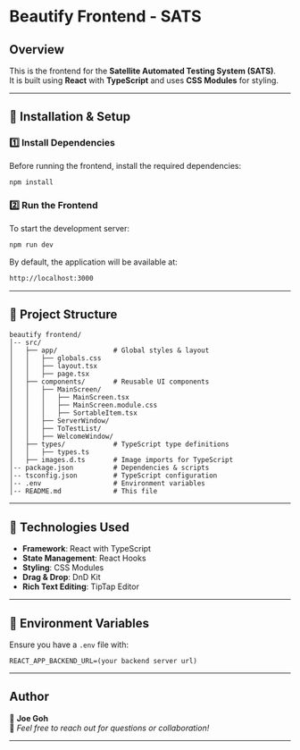 # Beautify Frontend - SATS

## Overview
This is the frontend for the **Satellite Automated Testing System (SATS)**.  
It is built using **React** with **TypeScript** and uses **CSS Modules** for styling.

---

## 🔧 Installation & Setup

### **1️⃣ Install Dependencies**
Before running the frontend, install the required dependencies:
```bash
npm install
```

### **2️⃣ Run the Frontend**
To start the development server:
```bash
npm run dev
```
By default, the application will be available at:
```bash
http://localhost:3000
```

---

## 📂 Project Structure
```
beautify frontend/
│-- src/
│   ├── app/              # Global styles & layout
│   │   ├── globals.css
│   │   ├── layout.tsx
│   │   ├── page.tsx
│   ├── components/       # Reusable UI components
│   │   ├── MainScreen/
│   │   │   ├── MainScreen.tsx
│   │   │   ├── MainScreen.module.css
│   │   │   ├── SortableItem.tsx
│   │   ├── ServerWindow/
│   │   ├── ToTestList/
│   │   ├── WelcomeWindow/
│   ├── types/            # TypeScript type definitions
│   │   ├── types.ts
│   ├── images.d.ts       # Image imports for TypeScript
│-- package.json          # Dependencies & scripts
│-- tsconfig.json         # TypeScript configuration
│-- .env                  # Environment variables
│-- README.md             # This file
```

---

## 📌 Technologies Used
- **Framework**: React with TypeScript
- **State Management**: React Hooks
- **Styling**: CSS Modules
- **Drag & Drop**: DnD Kit
- **Rich Text Editing**: TipTap Editor

---

## 🔧 Environment Variables
Ensure you have a `.env` file with:
```env
REACT_APP_BACKEND_URL=(your backend server url)
```

---

## **Author**
👤 **Joe Goh**  
📩 *Feel free to reach out for questions or collaboration!*

---